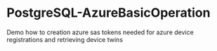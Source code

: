 # PostgreSQL-AzureBasicOperation
Demo how to creation azure sas tokens needed for azure device registrations and retrieving device twins
